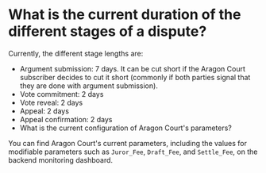 # What is the current duration of the different stages of a dispute?

Currently, the different stage lengths are:

* Argument submission: 7 days. It can be cut short if the Aragon Court subscriber decides to cut it short (commonly if both parties signal that they are done with argument submission).
* Vote commitment: 2 days
* Vote reveal: 2 days
* Appeal: 2 days
* Appeal confirmation: 2 days
* What is the current configuration of Aragon Court's parameters?

You can find Aragon Court's current parameters, including the values for modifiable parameters such as `Juror_Fee`, `Draft_Fee`, and `Settle_Fee`, on the backend monitoring dashboard.
